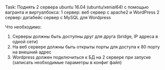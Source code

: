 Task:
Поднять 2 сервера ubuntu 16.04 (ubuntu/xenial64) с помощью вагранта и виртуалбокса:
1 сервер: веб сервер с apache2 и WordPress
2 сервер: датабейс сервер с MySQL для Wordpress

Что необходимо:
1. Серверы должны быть доступны друг для друга (bridge, IP адреса в одной сети)
2. На веб сервере должны быть открыты порты для доступа к 80 порту на внешний адрес 
3. Wordpress должен подключиться к БД на 2 сервере при запуске (записать необходимые параметры в конфиг файл)
